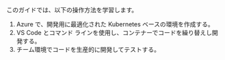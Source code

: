このガイドでは、以下の操作方法を学習します。

1. Azure で、開発用に最適化された Kubernetes ベースの環境を作成する。
1. VS Code とコマンド ラインを使用し、コンテナーでコードを繰り替えし開発する。
1. チーム環境でコードを生産的に開発してテストする。
